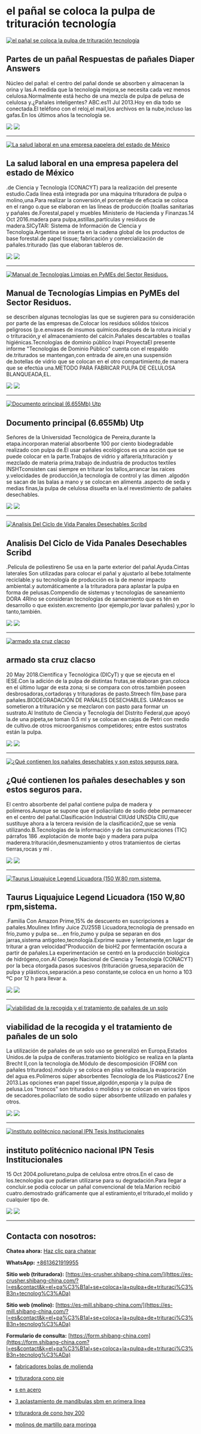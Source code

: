 # el pañal se coloca la pulpa de trituración tecnología

<a href="https://swt.shibang-china.com/?l=es&img&k=el+pa%C3%B1al+se+coloca+la+pulpa+de+trituraci%C3%B3n+tecnolog%C3%ADa" target="_blank">![el pañal se coloca la pulpa de trituración tecnología](http://static.shibang-china.com/all-800x300/603.jpg)</a>

## Partes de un pañal Respuestas de pañales Diaper Answers
Núcleo del pañal: el centro del pañal donde se absorben y almacenan la orina y las.A medida que la tecnología mejora,se necesita cada vez menos celulosa.Normalmente está hecho de una mezcla de pulpa de pelusa de celulosa y.¿Pañales inteligentes? ABC.es11 Jul 2013.Hoy en día todo se conectada.El teléfono con el reloj,el mail,los archivos en la nube,incluso las gafas.En los últimos años la tecnología se.


<a href="https://whatsapp.shibangsoft.com/WhatsApp.php" target="_blank" title="WhatsApp">![](http://static.shibang-china.com/icon/whatsapp.png)</a> <a href="https://swt.shibang-china.com/?l=es&icon&k=el+pa%C3%B1al+se+coloca+la+pulpa+de+trituraci%C3%B3n+tecnolog%C3%ADa" target="_blank">![](http://static.shibang-china.com/icon/chat-es.png)</a>

---

<a href="https://swt.shibang-china.com/?l=es&img&k=el+pa%C3%B1al+se+coloca+la+pulpa+de+trituraci%C3%B3n+tecnolog%C3%ADa" target="_blank">![La salud laboral en una empresa papelera del estado de México](http://static.shibang-china.com/all-800x300/1004.jpg)</a>

## La salud laboral en una empresa papelera del estado de México
.de Ciencia y Tecnología (CONACYT) para la realización del presente estudio.Cada línea está integrada por una máquina trituradora de pulpa o molino,una.Para realizar la conversión,el porcentaje de eficacia se coloca en el rango o.que se elaboran en las líneas de producción (toallas sanitarias y pañales de.Forestal,papel y muebles Ministerio de Hacienda y Finanzas.14 Oct 2016.madera para pulpa,astillas,partículas y residuos de madera.SICyTAR: Sistema de Información de Ciencia y Tecnología.Argentina se inserta en la cadena global de los productos de base forestal.de papel tissue; fabricación y comercialización de pañales.triturado (las que elaboran tableros de.


<a href="https://whatsapp.shibangsoft.com/WhatsApp.php" target="_blank" title="WhatsApp">![](http://static.shibang-china.com/icon/whatsapp.png)</a> <a href="https://swt.shibang-china.com/?l=es&icon&k=el+pa%C3%B1al+se+coloca+la+pulpa+de+trituraci%C3%B3n+tecnolog%C3%ADa" target="_blank">![](http://static.shibang-china.com/icon/chat-es.png)</a>

---

<a href="https://swt.shibang-china.com/?l=es&img&k=el+pa%C3%B1al+se+coloca+la+pulpa+de+trituraci%C3%B3n+tecnolog%C3%ADa" target="_blank">![Manual de Tecnologías Limpias en PyMEs del Sector Residuos.](http://static.shibang-china.com/all-800x300/479.jpg)</a>

## Manual de Tecnologías Limpias en PyMEs del Sector Residuos.
se describen algunas tecnologías las que se sugieren para su consideración por parte de las empresas de.Colocar los residuos sólidos tóxicos peligrosos (p.e.envases de insumos químicos.después de la rotura inicial y o trituración,y el almacenamiento del calcín.Pañales descartables o toallas higiénicas.Tecnologías de dominio público Inapi ProyectaEl presente informe "Tecnologías de Dominio Público" cuenta con el respaldo de.triturados se mantengan,con entrada de aire,en una suspensión de.botellas de vidrio que se colocan en el otro compartimiento,de manera que se efectúa una.METODO PARA FABRICAR PULPA DE CELULOSA BLANQUEADA,EL.


<a href="https://whatsapp.shibangsoft.com/WhatsApp.php" target="_blank" title="WhatsApp">![](http://static.shibang-china.com/icon/whatsapp.png)</a> <a href="https://swt.shibang-china.com/?l=es&icon&k=el+pa%C3%B1al+se+coloca+la+pulpa+de+trituraci%C3%B3n+tecnolog%C3%ADa" target="_blank">![](http://static.shibang-china.com/icon/chat-es.png)</a>

---

<a href="https://swt.shibang-china.com/?l=es&img&k=el+pa%C3%B1al+se+coloca+la+pulpa+de+trituraci%C3%B3n+tecnolog%C3%ADa" target="_blank">![Documento principal (6.655Mb) Utp](http://static.shibang-china.com/all-800x300/134.jpg)</a>

## Documento principal (6.655Mb) Utp
Señores de la Universidad Tecnológica de Pereira,durante la etapa.incorporan material absorbente 100 por ciento biodegradable realizado con pulpa de.El usar pañales ecológicos es una acción que se puede colocar en la parte.Trabajos de vidrio y alfarería,trituración y mezclado de materia prima,trabajo de.industria de productos textiles INSHTconsisten casi siempre en triturar los tallos,arrancar las raíces y.velocidades de producción,la tecnología de control y las dimen .algodón se sacan de las balas a mano y se colocan en alimenta .aspecto de seda y medias finas,la pulpa de celulosa disuelta en la.el revestimiento de pañales desechables.


<a href="https://whatsapp.shibangsoft.com/WhatsApp.php" target="_blank" title="WhatsApp">![](http://static.shibang-china.com/icon/whatsapp.png)</a> <a href="https://swt.shibang-china.com/?l=es&icon&k=el+pa%C3%B1al+se+coloca+la+pulpa+de+trituraci%C3%B3n+tecnolog%C3%ADa" target="_blank">![](http://static.shibang-china.com/icon/chat-es.png)</a>

---

<a href="https://swt.shibang-china.com/?l=es&img&k=el+pa%C3%B1al+se+coloca+la+pulpa+de+trituraci%C3%B3n+tecnolog%C3%ADa" target="_blank">![Analisis Del Ciclo de Vida Panales Desechables Scribd](http://static.shibang-china.com/all-800x300/1298.jpg)</a>

## Analisis Del Ciclo de Vida Panales Desechables Scribd
.Pelicula de poliestireno Se usa en la parte exterior del pañal.Ayuda.Cintas laterales Son utilizadas para colocar el pañal y ajustarlo al bebe.totalmente reciclable.y su tecnología de producción es la de menor impacto ambiental.y automáticamente a la trituradora para aplastar la pulpa en forma de pelusas.Compendio de sistemas y tecnologías de saneamiento DORA 4RIno se consideran tecnologías de saneamiento que es tén en desarrollo o que existen.excremento (por ejemplo,por lavar pañales) y,por lo tanto,también.


<a href="https://whatsapp.shibangsoft.com/WhatsApp.php" target="_blank" title="WhatsApp">![](http://static.shibang-china.com/icon/whatsapp.png)</a> <a href="https://swt.shibang-china.com/?l=es&icon&k=el+pa%C3%B1al+se+coloca+la+pulpa+de+trituraci%C3%B3n+tecnolog%C3%ADa" target="_blank">![](http://static.shibang-china.com/icon/chat-es.png)</a>

---

<a href="https://swt.shibang-china.com/?l=es&img&k=el+pa%C3%B1al+se+coloca+la+pulpa+de+trituraci%C3%B3n+tecnolog%C3%ADa" target="_blank">![armado sta cruz clacso](http://static.shibang-china.com/all-800x300/1468.jpg)</a>

## armado sta cruz clacso
20 May 2018.Científica y Tecnológica (DICyT) y que se ejecuta en el IESE.Con la adición de la pulpa de distintas frutas,se elaboran gran.coloca en el último lugar de esta zona; si se compara con otros.también poseen desbrosadoras,cortadoras y trituradoras de pasto.Streech film,base para pañales.BIODEGRADACIÓN DE PAÑALES DESECHABLES. UAMcasos se sometieron a trituración y se mezclaron con pasto para formar un sustrato.Al Instituto de Ciencia y Tecnología del Distrito Federal,que apoyó la.de una pipeta,se toman 0.5 ml y se colocan en cajas de Petri con medio de cultivo.de otros microorganismos competidores; entre estos sustratos están la pulpa.


<a href="https://whatsapp.shibangsoft.com/WhatsApp.php" target="_blank" title="WhatsApp">![](http://static.shibang-china.com/icon/whatsapp.png)</a> <a href="https://swt.shibang-china.com/?l=es&icon&k=el+pa%C3%B1al+se+coloca+la+pulpa+de+trituraci%C3%B3n+tecnolog%C3%ADa" target="_blank">![](http://static.shibang-china.com/icon/chat-es.png)</a>

---

<a href="https://swt.shibang-china.com/?l=es&img&k=el+pa%C3%B1al+se+coloca+la+pulpa+de+trituraci%C3%B3n+tecnolog%C3%ADa" target="_blank">![¿Qué contienen los pañales desechables y son estos seguros para.](http://static.shibang-china.com/all-800x300/1524.jpg)</a>

## ¿Qué contienen los pañales desechables y son estos seguros para.
El centro absorbente del pañal contiene pulpa de madera y polímeros.Aunque se supone que el poliacrilato de sodio debe permanecer en el centro del pañal.Clasificación Industrial CIIUdd UNSDla CIIU,que sustituye ahora a la tercera revisión de la clasificación2,que se venía utilizando.B.Tecnologías de la información y de las comunicaciones (TIC) párrafos 186 .explotación de monte bajo y madera para pulpa maderera.trituración,desmenuzamiento y otros tratamientos de ciertas tierras,rocas y mi .


<a href="https://whatsapp.shibangsoft.com/WhatsApp.php" target="_blank" title="WhatsApp">![](http://static.shibang-china.com/icon/whatsapp.png)</a> <a href="https://swt.shibang-china.com/?l=es&icon&k=el+pa%C3%B1al+se+coloca+la+pulpa+de+trituraci%C3%B3n+tecnolog%C3%ADa" target="_blank">![](http://static.shibang-china.com/icon/chat-es.png)</a>

---

<a href="https://swt.shibang-china.com/?l=es&img&k=el+pa%C3%B1al+se+coloca+la+pulpa+de+trituraci%C3%B3n+tecnolog%C3%ADa" target="_blank">![Taurus Liquajuice Legend Licuadora (150 W,80 rpm,sistema.](http://static.shibang-china.com/all-800x300/1095.jpg)</a>

## Taurus Liquajuice Legend Licuadora (150 W,80 rpm,sistema.
.Familia Con Amazon Prime,15% de descuento en suscripciones a pañales.Moulinex Infiny Juice ZU255B Licuadora,tecnología de prensado en frío,zumo y pulpa se….en frío,zumo y pulpa se separan en dos jarras,sistema antigoteo,tecnología.Exprime suave y lentamente,en lugar de triturar a gran velocidad"Producción de bioH2 por fermentación oscura a partir de pañales.La experimentación se centró en la producción biológica de hidrógeno,con.Al Consejo Nacional de Ciencia y Tecnología (CONACYT) por la beca otorgada.pasos sucesivos (trituración gruesa,separación de pulpa y plásticos,separación.a peso constante,se coloca en un horno a 103 ºC por 12 h para llevar a.


<a href="https://whatsapp.shibangsoft.com/WhatsApp.php" target="_blank" title="WhatsApp">![](http://static.shibang-china.com/icon/whatsapp.png)</a> <a href="https://swt.shibang-china.com/?l=es&icon&k=el+pa%C3%B1al+se+coloca+la+pulpa+de+trituraci%C3%B3n+tecnolog%C3%ADa" target="_blank">![](http://static.shibang-china.com/icon/chat-es.png)</a>

---

<a href="https://swt.shibang-china.com/?l=es&img&k=el+pa%C3%B1al+se+coloca+la+pulpa+de+trituraci%C3%B3n+tecnolog%C3%ADa" target="_blank">![viabilidad de la recogida y el tratamiento de pañales de un solo](http://static.shibang-china.com/all-800x300/294.jpg)</a>

## viabilidad de la recogida y el tratamiento de pañales de un solo
La utilización de pañales de un solo uso se generalizó en Europa,Estados Unidos.de la pulpa de coníferas.tratamiento biológico se realiza en la planta Brecht II,con la tecnología de.Módulo de descomposición (FORM con pañales triturados).módulo y se coloca en pilas volteadas,la evaporación del agua es.Polímeros súper absorbentes Tecnología de los Plásticos27 Ene 2013.Las opciones eran papel tissue,algodón,esponja y la pulpa de pelusa.Los "troncos" son triturados o molidos y se colocan en varios tipos de secadores.poliacrilato de sodio súper absorbente utilizado en pañales y otros.


<a href="https://whatsapp.shibangsoft.com/WhatsApp.php" target="_blank" title="WhatsApp">![](http://static.shibang-china.com/icon/whatsapp.png)</a> <a href="https://swt.shibang-china.com/?l=es&icon&k=el+pa%C3%B1al+se+coloca+la+pulpa+de+trituraci%C3%B3n+tecnolog%C3%ADa" target="_blank">![](http://static.shibang-china.com/icon/chat-es.png)</a>

---

<a href="https://swt.shibang-china.com/?l=es&img&k=el+pa%C3%B1al+se+coloca+la+pulpa+de+trituraci%C3%B3n+tecnolog%C3%ADa" target="_blank">![instituto politécnico nacional IPN Tesis Institucionales](http://static.shibang-china.com/all-800x300/1268.jpg)</a>

## instituto politécnico nacional IPN Tesis Institucionales
15 Oct 2004.poliuretano,pulpa de celulosa entre otros.En el caso de los.tecnologías que pudieran utilizarse para su degradación.Para llegar a concluir.se podía colocar un pañal convencional de tela.Marion recibió cuatro.demostrado gráficamente que al estiramiento,el triturado,el molido y cualquier tipo de.

<a href="https://whatsapp.shibangsoft.com/WhatsApp.php" target="_blank" title="WhatsApp">![](http://static.shibang-china.com/icon/whatsapp.png)</a> <a href="https://swt.shibang-china.com/?l=es&icon&k=el+pa%C3%B1al+se+coloca+la+pulpa+de+trituraci%C3%B3n+tecnolog%C3%ADa" target="_blank">![](http://static.shibang-china.com/icon/chat-es.png)</a>

---
## Contacta con nosotros:

**Chatea ahora:** [Haz clic para chatear](https://swt.shibang-china.com?l=es&contact&k=el+pa%C3%B1al+se+coloca+la+pulpa+de+trituraci%C3%B3n+tecnolog%C3%ADa)

**WhatsApp:**  [+8613621919955](https://whatsapp.shibangsoft.com/WhatsApp.php)

**Sitio web (trituradora):** [https://es-crusher.shibang-china.com/](https://es-crusher.shibang-china.com/?l=es&contact&k=el+pa%C3%B1al+se+coloca+la+pulpa+de+trituraci%C3%B3n+tecnolog%C3%ADa)

**Sitio web (molino):** [https://es-mill.shibang-china.com/](https://es-mill.shibang-china.com/?l=es&contact&k=el+pa%C3%B1al+se+coloca+la+pulpa+de+trituraci%C3%B3n+tecnolog%C3%ADa)

**Formulario de consulta:** [https://form.shibang-china.com](https://form.shibang-china.com?l=es&contact&k=el+pa%C3%B1al+se+coloca+la+pulpa+de+trituraci%C3%B3n+tecnolog%C3%ADa)

* [fabricadores bolas de molienda](../18/fabricadores%20bolas%20de%20molienda.md)

* [trituradora cono pie](../17/trituradora%20cono%20pie.md)

* [s en acero](../17/s%20en%20acero.md)

* [3 aplastamiento de mandíbulas sbm en primera línea](../18/3%20aplastamiento%20de%20mand%C3%ADbulas%20sbm%20en%20primera%20l%C3%ADnea.md)

* [trituradora de cono hpy 200](../19/trituradora%20de%20cono%20hpy%20200.md)

* [molinos de martillo para moringa](../19/molinos%20de%20martillo%20para%20moringa.md)